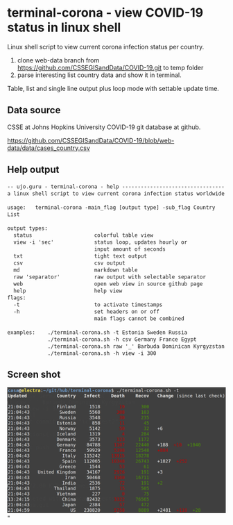 # terminal-corona - view COVID-19 status in linux shell

Linux shell script to view current corona infection status per country.

1. clone web-data branch from https://github.com/CSSEGISandData/COVID-19.git to temp folder
2. parse interesting list country data and show it in terminal.

Table, list and single line output plus loop mode with settable update time.


## Data source

CSSE at Johns Hopkins University COVID-19 git database at github.

https://github.com/CSSEGISandData/COVID-19/blob/web-data/data/cases_country.csv


## Help output

    -- ujo.guru - terminal-corona - help ---------------------------------
    a linux shell script to view current corona infection status worldwide

    usage:   terminal-corona -main_flag [output type] -sub_flag Country List

    output types:
      status                    colorful table view
      view -i 'sec'             status loop, updates hourly or
                                input amount of seconds
      txt                       tight text output
      csv                       csv output
      md                        markdown table
      raw 'separator'           raw output with selectable separator
      web                       open web view in source github page
      help                      help view
    flags:
      -t                        to activate timestamps
      -h                        set headers on or off
                                main flags cannot be combined

    examples:    ./terminal-corona.sh -t Estonia Sweden Russia
                 ./terminal-corona.sh -h csv Germany France Egypt
                 ./terminal-corona.sh raw '_' Barbuda Dominican Kyrgyzstan
                 ./terminal-corona.sh -h view -i 300


## Screen shot

![](terminal-corona.png)"
